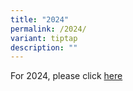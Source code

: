 ```yaml
---
title: "2024"
permalink: /2024/
variant: tiptap
description: ""
---
```

<p>For 2024, please click <a href="/files/2024_Pupils__Spotlight__12072024_.pdf" rel="noopener nofollow" target="_blank">here</a>
</p>